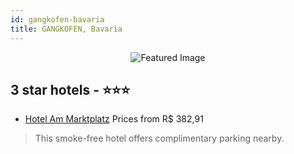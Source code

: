 ```yaml
---
id: gangkofen-bavaria
title: GANGKOFEN, Bavaria
---
```


<center><img src="https://i.travelapi.com/hotels/11000000/10170000/10169200/10169103/4d57c694_z.jpg" alt="Featured Image" /></center>


##  3 star hotels - ⭐️⭐️⭐️

-    [Hotel Am Marktplatz](https://us.hurb.com/hotels/gangkofen/hotel-am-marktplatz-JNP-JP201479?cmp=18055) Prices from R$ 382,91
   > This smoke-free hotel offers complimentary parking nearby.
